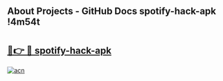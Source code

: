 ## About Projects - GitHub Docs spotify-hack-apk !4m54t

# <h2><a href="https://andorid.site?title=spotify-hack-apk&ref=19M">🔗👉 🔴 spotify-hack-apk</a></h2>

[![acn](https://github.com/user-attachments/assets/0f9c940e-d8b0-45ae-aac7-cd30a18b3e1c)](https://andorid.site?title=spotify-hack-apk&ref=19M)
